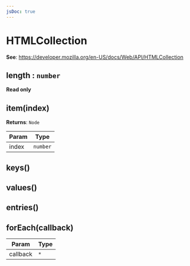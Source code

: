 ```yaml
---
jsDoc: true
---
```


<a name="htmlcollection" id="htmlcollection"></a>

# HTMLCollection
**See**: https://developer.mozilla.org/en-US/docs/Web/API/HTMLCollection  


<JsDocParameters/>

<a name="nodelist-length" id="nodelist-length"></a>

## length : `number`
**Read only**


<a name="nodelist-item" id="nodelist-item"></a>

## item(index)
**Returns**: `Node`  

| Param | Type |
| --- | --- |
| index | `number` | 



<a name="nodelist-keys" id="nodelist-keys"></a>

## keys()


<a name="nodelist-values" id="nodelist-values"></a>

## values()


<a name="nodelist-entries" id="nodelist-entries"></a>

## entries()


<a name="nodelist-foreach" id="nodelist-foreach"></a>

## forEach(callback)

| Param | Type |
| --- | --- |
| callback | `*` | 


